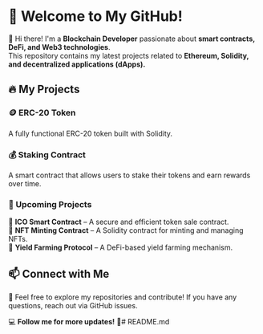 # 🚀 Welcome to My GitHub!  

👋 Hi there! I'm a **Blockchain Developer** passionate about **smart contracts, DeFi, and Web3 technologies**.  
This repository contains my latest projects related to **Ethereum, Solidity, and decentralized applications (dApps).**  

## 🔥 My Projects  
### 🪙 ERC-20 Token  
A fully functional ERC-20 token built with Solidity.  

### 💰 Staking Contract  
A smart contract that allows users to stake their tokens and earn rewards over time.  

### 🎯 Upcoming Projects  
🔹 **ICO Smart Contract** – A secure and efficient token sale contract.  
🔹 **NFT Minting Contract** – A Solidity contract for minting and managing NFTs.  
🔹 **Yield Farming Protocol** – A DeFi-based yield farming mechanism.  

## 📫 Connect with Me  
💬 Feel free to explore my repositories and contribute! If you have any questions, reach out via GitHub issues.  

💻 **Follow me for more updates!** 🚀# README.md
